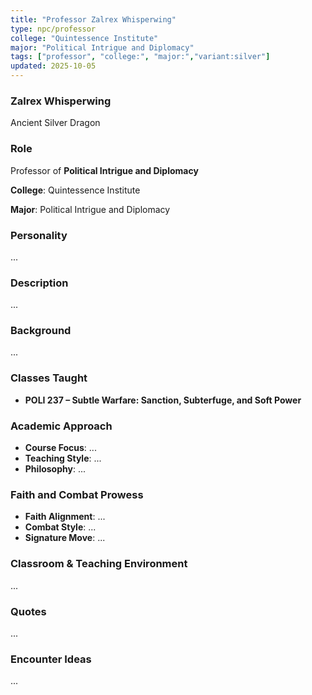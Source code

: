 ```yaml
---
title: "Professor Zalrex Whisperwing"
type: npc/professor
college: "Quintessence Institute"
major: "Political Intrigue and Diplomacy"
tags: ["professor", "college:", "major:","variant:silver"]
updated: 2025-10-05
---
```

### Zalrex Whisperwing

Ancient Silver Dragon

### Role

Professor of **Political Intrigue and Diplomacy**

**College**: Quintessence Institute

**Major**: Political Intrigue and Diplomacy

### Personality

...

### Description

...

### Background

...

### Classes Taught

- **POLI 237 – Subtle Warfare: Sanction, Subterfuge, and Soft Power**

### Academic Approach

- **Course Focus**: ...
- **Teaching Style**: ...
- **Philosophy**: ...

### Faith and Combat Prowess

- **Faith Alignment**: ...
- **Combat Style**: ...
- **Signature Move**: ...

### Classroom & Teaching Environment

...

### Quotes

...

### Encounter Ideas

...
